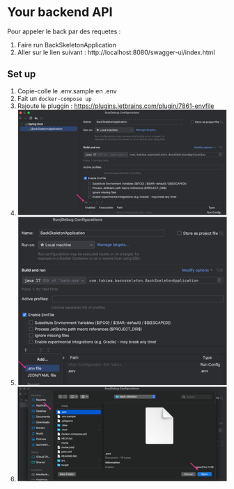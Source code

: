 # Your backend API


Pour appeler le back par des requetes :

1. Faire run BackSkeletonApplication
2. Aller sur le lien suivant :
   http://localhost:8080/swagger-ui/index.html










## Set up 
1. Copie-colle le .env.sample en .env
2. Fait un `docker-compose up`
2. Rajoute le pluggin : https://plugins.jetbrains.com/plugin/7861-envfile
3. <img src="img-readme/img.png">
3. <img src="img-readme/img_1.png">
3. <img src="img-readme/img_2.png">
